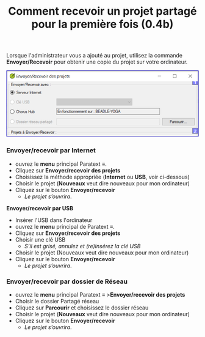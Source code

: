 ﻿---
title: Comment recevoir un projet partagé pour la première fois (0.4b)
---
Lorsque l'administrateur vous a ajouté au projet, utilisez la commande **Envoyer/Recevoir** pour obtenir une copie du projet sur votre ordinateur.

![](../media/94038479491bb2cf0f3b19f9ae040013.png)

### Envoyer/recevoir par Internet

-   ouvrez le **menu** principal Paratext **≡**.
-   Cliquez sur **Envoyer/recevoir des projets**
-   Choisissez la méthode appropriée (**Internet** ou **USB**, voir ci-dessous)
-   Choisir le projet (**Nouveaux** veut dire nouveaux pour mon ordinateur)
-   Cliquez sur le bouton **Envoyer/recevoir**
    -  *Le projet s’ouvrira*.

**Envoyer/recevoir par USB**

-   Insérer l'USB dans l'ordinateur
-   ouvrez le **menu** principal de Paratext **≡**.
-   Cliquez sur **Envoyer/recevoir des projets**
-   Choisir une clé USB
    -  *S’il est grisé, annulez et (re)insérez la clé USB*
-   Choisir le projet (Nouveaux veut dire nouveaux pour mon ordinateur)
-   Cliquez sur le bouton **Envoyer/recevoir**
    -  *Le projet s’ouvrira*.

### Envoyer/recevoir par dossier de Réseau

-   ouvrez le **menu** principal Paratext **≡** \>**Envoyer/recevoir des projets**
-   Choisir le dossier Partagé réseau
-   Cliquez sur **Parcourir** et choisissez le dossier réseau
-   Choisir le projet (**Nouveaux** veut dire nouveaux pour mon ordinateur)
-   Cliquez sur le bouton **Envoyer/recevoir**
    -  *Le projet s’ouvrira*.

